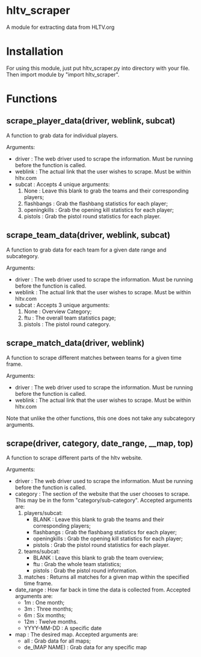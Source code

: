 # hltv_scraper

A module for extracting data from HLTV.org

# Installation

For using this module, just put hltv_scraper.py into directory with your file. Then import module by "import hltv_scraper".

# Functions

## scrape_player_data(driver, weblink, subcat)

A function to grab data for individual players.

Arguments:
- driver : The web driver used to scrape the information. Must be running before the function is called.
- weblink : The actual link that the user wishes to scrape. Must be within hltv.com
- subcat : Accepts 4 unique arguments:
     1. None : Leave this blank to grab the teams and their corresponding players;
     2. flashbangs : Grab the flashbang statistics for each player;
     3. openingkills : Grab the opening kill statistics for each player;
     4. pistols : Grab the pistol round statistics for each player.

## scrape_team_data(driver, weblink, subcat)

A function to grab data for each team for a given date range and subcategory.
    
Arguments:
- driver : The web driver used to scrape the information. Must be running before the function is called.
- weblink : The actual link that the user wishes to scrape. Must be within hltv.com
- subcat : Accepts 3 unique arguments:
  1. None : Overview Category;
  2. ftu : The overall team statistics page;
  3. pistols : The pistol round category.

## scrape_match_data(driver, weblink)
 
A function to scrape different matches between teams for a given time frame.
 
Arguments:
- driver : The web driver used to scrape the information. Must be running before the function is called.
- weblink : The actual link that the user wishes to scrape. Must be within hltv.com
    
Note that unlike the other functions, this one does not take any subcategory arguments.

## scrape(driver, category, date_range, __map, top)
        
A function to scrape different parts of the hltv website.
    
Arguments:
- driver : The web driver used to scrape the information. Must be running before the function is called.
- category : The section of the website that the user chooses to scrape. This may be in the form "category/sub-category". Accepted arguments are:
  1. players/subcat:
      * BLANK : Leave this blank to grab the teams and their corresponding players;
      * flashbangs : Grab the flashbang statistics for each player;
      * openingkills : Grab the opening kill statistics for each player;
      * pistols : Grab the pistol round statistics for each player.
  2. teams/subcat:
      * BLANK : Leave this blank to grab the team overview;
      * ftu : Grab the whole team statistics;
      * pistols : Grab the pistol round information.
  3. matches : Returns all matches for a given map within the specified time frame.
- date_range : How far back in time the data is collected from. Accepted arguments are:
   + 1m : One month;
   + 3m : Three months;
   + 6m : Six months;
   + 12m : Twelve months.
   + YYYY-MM-DD : A specific date
- map : The desired map. Accepted arguments are:
  + all : Grab data for all maps;
  + de_(MAP NAME) : Grab data for any specific map
 
 
